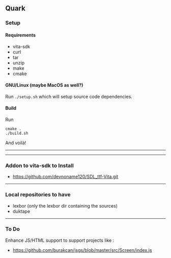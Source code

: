 ## Quark

### Setup

#### Requirements

- vita-sdk
- curl
- tar
- unzip
- make
- cmake

#### GNU/Linux (maybe MacOS as well?)

Run `./setup.sh` which will setup source code dependencies.

#### Build

Run

```
cmake .
./build.sh
```

And voilà!

---

<!-- 

Useful snippets 

- https://wiki.duktape.org/howtonativeconstructor

 -->


---

### Addon to vita-sdk to **Install**

- https://github.com/devnoname120/SDL_ttf-Vita.git

---

### Local repositories to have

- lexbor (only the lexbor dir containing the sources)
- duktape

---

### To Do

Enhance JS/HTML support to support projects like :

- https://github.com/burakcan/jsgs/blob/master/src/Screen/index.js

